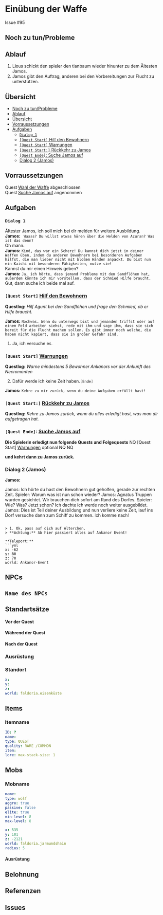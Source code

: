 # Einübung der Waffe <!-- omit in toc -->

Issue #95

 


## Noch zu tun/Probleme

## Ablauf
1. Lious schickt den spieler den tianbaum wieder hinunter zu dem Ältesten Jamos.
2. Jamos gibt den Auftrag, anderen bei den Vorbereitungen zur Flucht zu unterstützen. 

## Übersicht

- [Noch zu tun/Probleme](#noch-zu-tunprobleme)
- [Ablauf](#ablauf)
- [Übersicht](#%C3%BCbersicht)
- [Vorraussetzungen](#vorraussetzungen)
- [Aufgaben](#aufgaben)
  - [`Dialog 1`](#dialog-1)
  - [`[Quest Start]` Hilf den Bewohnern](#quest-start-hilf-den-bewohnern)
  - [`[Quest Start]` Warnungen](#quest-start-warnungen)
  - [`[Quest Start:]` Rückkehr zu Jamos](#quest-start-r%C3%BCckkehr-zu-jamos)
  - [`[Quest Ende]`: Suche Jamos auf](#quest-ende-suche-jamos-auf)
  - [Dialog 2 (Jamos)](#dialog-2-jamos)

## Vorraussetzungen

Quest [Wahl der Waffe](../4-wahl-der-waffe/README.md) abgeschlossen   
Quest [Suche Jamos auf](../4-wahl-der-waffe/README.md) angenommen

## Aufgaben

### `Dialog 1`

Ältester Jamos, ich soll mich bei dir melden für weitere Ausbildung.   
**Jamos:** ` Waaas? Du willst etwas hören über die Helden von Azuran? Was ist das denn?`   
Oh mann.   
**Jamos:** `Kind, das war ein Scherz! Du kannst dich jetzt in deiner Waffen üben, indem du anderen Bewohnern bei besonderen Aufgaben hilfst, die man lieber nicht mit bloßen Händen anpackt. Du bist nun ein Kaishi mit besonderen Fähigkeiten, nutze sie!`   
Kannst du mir einen Hinweis geben?   
**Jamos:** `Ja, ich hörte, dass jemand Probleme mit den Sandflöhen hat, außerdem könnte ich mir vorstellen, dass der Schmied Hilfe braucht. `   
Gut, dann suche ich beide mal auf. 

### `[Quest Start]` [Hilf den Bewohnern](#hilf-den-bewohnern)     
**Questlog:** *Hilf Agunt bei den Sandflöhen und frage den Schmied, ob er Hilfe braucht.*


**Jamos:** `Nochwas. Wenn du unterwegs bist und jemanden triffst oder auf einem Feld arbeiten siehst, rede mit ihm und sage ihm, dass sie sich bereit für die Flucht machen sollen. Es gibt immer noch welche, die haben nicht kapiert, dass sie in großer Gefahr sind.`   
1. Ja, ich versuche es.
       
### `[Quest Start]` [Warnungen](#warnungen)      
**Questlog:** *Warne mindestens 5 Bewohner Ankanors vor der Ankunft des Necromanten*

2. Dafür werde ich keine Zeit haben.`[Ende]`

**Jamos:** `Kehre zu mir zurück, wenn du deine Aufgaben erfüllt hast!`

### `[Quest Start:]` [Rückkehr zu Jamos](#rueckkehr-zu-jamos)   
**Questlog:** *Kehre zu Jamos zurück, wenn du alles erledigt hast, was man dir aufgetragen hat.*   

### `[Quest Ende]`: [Suche Jamos auf](../4-wahl-der-waffe/README.md)





**Die Spielerin erledigt nun folgende Quests und Folgequests**
NQ  [Quest Start] [Warnungen](#warnungen)  optional
NQ
NQ

**und kehrt dann zu Jamos zurück.**

### Dialog 2 (Jamos)

**Jamos:** 

Jamos: Ich hörte du hast den Bewohnern gut geholfen, gerade zur rechten Zeit.
Spieler: Warum was ist nun schon wieder?
Jamos: Agnatus Truppen wurden gesichtet. Wir brauchen dich sofort am Rand des Dorfes. 
Spieler: Wie? Was? Jetzt schon? Ich dachte ich werde noch weiter ausgebildet.
Jamos: Dies ist Teil deiner Ausbildung und nun verliere keine Zeit, lauf ins Dorf versuche dann zum Schiff zu kommen. Ich komme nach!
```

> 1. Ok, pass auf dich auf Alterchen.   
> **Achtung:** Ab hier passiert alles auf Ankanor Event!

**Teleport:**
```yml
x: -62
y: 80
z: 70
world: Ankanor-Event
```




## NPCs

## `Name des NPCs`
## Standartsätze  
#### Vor der Quest
#### Während der Quest  
#### Nach der Quest
### Ausrüstung
### Standort



```yml
x: 
y: 
z: 
world: faldoria.eisenküste
```

## Items

### Itemname

```yml
ID: ?
name: 
type: QUEST
quality: RARE /COMMON
item: 
lore: max-stack-size: 1
```


## Mobs
### Mobname

```yml
name: 
type: wolf
aggro: true
passive: false
elite: true
min-level: 8
max-level: 8
```
```yml
x: 535
y: 101
z: -2121
world: faldoria.jarmundshain
radius: 5
```


#### Ausrüstung
## Belohnung
## Referenzen
## Issues


